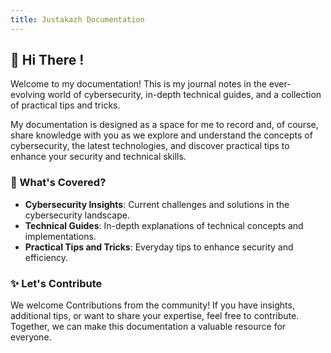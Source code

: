 ```yaml
---
title: Justakazh Documentation
---
```


## 👋 Hi There !

Welcome to my documentation! This is my journal notes in the ever-evolving world of cybersecurity, in-depth technical guides, and a collection of practical tips and tricks. 

My documentation is designed as a space for me to record and, of course, share knowledge with you as we explore and understand the concepts of cybersecurity, the latest technologies, and discover practical tips to enhance your security and technical skills.

### 📙 What's Covered? 

- **Cybersecurity Insights**: Current challenges and solutions in the cybersecurity landscape.
- **Technical Guides**: In-depth explanations of technical concepts and implementations.
- **Practical Tips and Tricks**: Everyday tips to enhance security and efficiency.


### ✨ Let's Contribute

We welcome Contributions from the community! If you have insights, additional tips, or want to share your expertise, feel free to contribute. Together, we can make this documentation a valuable resource for everyone.

